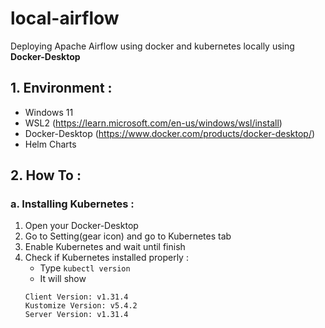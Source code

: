 # local-airflow
Deploying Apache Airflow using docker and kubernetes locally using **Docker-Desktop**

## 1. Environment :
- Windows 11
- WSL2 (https://learn.microsoft.com/en-us/windows/wsl/install)
- Docker-Desktop (https://www.docker.com/products/docker-desktop/)
- Helm Charts

## 2. How To :
### a. Installing Kubernetes :
1. Open your Docker-Desktop
2. Go to Setting(gear icon) and go to Kubernetes tab
3. Enable Kubernetes and wait until finish
4. Check if Kubernetes installed properly :
   - Type ```kubectl version```
   - It will show
   ```
   Client Version: v1.31.4
   Kustomize Version: v5.4.2
   Server Version: v1.31.4
   ```
    

